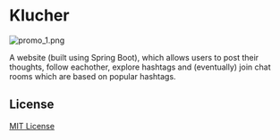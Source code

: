 # Klucher #
![promo_1.png](https://bitbucket.org/repo/kLGgKL/images/1838493397-promo_1.png)

A website (built using Spring Boot), which allows users to post their thoughts, follow eachother, explore hashtags and (eventually) join chat rooms which are based on popular hashtags.

## License ##

[MIT License](https://en.wikipedia.org/wiki/MIT_License)